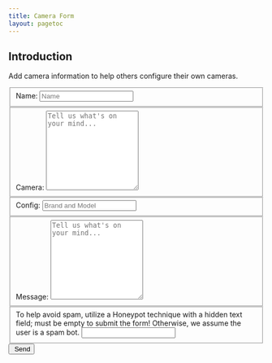 ```yaml
---
title: Camera Form
layout: pagetoc
---
```


## Introduction

Add camera information to help others configure their own cameras.


 <form class="gform pure-form pure-form-stacked" method="POST" data-email="sofiboselli10@gmail.com"
  action="https://script.google.com/macros/s/AKfycbykdtwGm3gnEDh7gvvYAHVj0v7LZNszqnwlXuceSZgjw0JFvHvDSXOyZw3ZwmIXfST9cg/exec">
    <!-- change the form action to your script url -->

<div class="form-elements">
  <fieldset class="pure-group">
    <label for="name">Name: </label>
    <input id="name" name="name" placeholder="Name" />
  </fieldset>

  <fieldset class="pure-group">
    <label for="camera">Camera: </label>
    <textarea id="message" name="message" rows="10"
    placeholder="Tell us what's on your mind..."></textarea>
  </fieldset>

  <fieldset class="pure-group">
    <label for="config"> Config:</label>
    <input id="config" name="config"
    placeholder="Brand and Model"/>
  </fieldset>

  <fieldset class="pure-group">
    <label for="message">Message: </label>
    <textarea id="message" name="message" rows="10"
    placeholder="Tell us what's on your mind..."></textarea>
  </fieldset>

  <fieldset class="pure-group honeypot-field">
    <label for="honeypot">To help avoid spam, utilize a Honeypot technique with a hidden text field; must be empty to submit the form! Otherwise, we assume the user is a spam bot.</label>
    <input id="honeypot" type="text" name="honeypot" value="" />
  </fieldset>

  <button class="button-success pure-button button-xlarge">
    <i class="fa fa-paper-plane"></i>&nbsp;Send</button>
</div>

<!-- Customise the Thankyou Message People See when they submit the form: -->
<div class="thankyou_message" style="display:none;">
  <h2><em>Thanks</em> for contacting us!
    We will get back to you soon!</h2>
</div>

 </form>

  <!-- Submit the Form to Google Using "AJAX" -->
  <script data-cfasync="false" src="form-submission-handler.js"></script>
<!-- END -->
